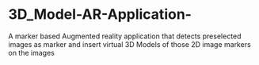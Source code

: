 # 3D_Model-AR-Application-
A marker based Augmented reality application that  detects preselected images as marker and insert virtual 3D Models of those 2D image markers on the images

